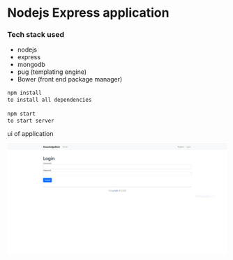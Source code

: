 # Nodejs Express application

### Tech stack used

 - nodejs
 - express
 - mongodb
 - pug (templating engine)
 - Bower (front end package manager)

```
npm install
to install all dependencies

npm start
to start server
```

ui of application

![image info](scrnsht.png)